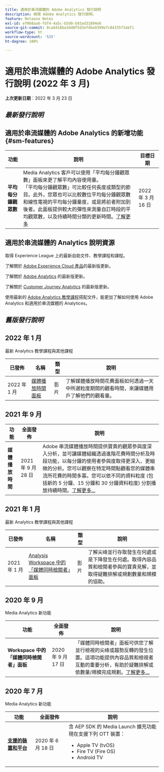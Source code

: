 ```yaml
---
title: 適用於串流媒體的 Adobe Analytics 發行說明
description: 檢視 Adobe Analytics 發行說明。
feature: Release Notes
exl-id: ef068aa6-fdf4-4a5c-b5d0-b93ad31894e8
source-git-commit: 8ca8416ba3dd8f5d3ef4ba9399e7c84335f3abf1
workflow-type: ht
source-wordcount: '525'
ht-degree: 100%

---
```


# 適用於串流媒體的 Adobe Analytics 發行說明 (2022 年 3 月)

**上次更新日期**：2022 年 3 月 23 日

## *最新發行說明*

## 適用於串流媒體的 Adobe Analytics 的新增功能  {#sm-features}

| 功能 | 說明 | 目標日期 |
| ----------- | ---------- | ------- |
| **平均每分鐘觀眾數** | Media Analytics 客戶可以使用「平均每分鐘觀眾數」面板來更了解平均內容使用量。<br>「平均每分鐘觀眾數」可比較任何長度或類型的節目。此外，您眾也可以比較數位平均每分鐘觀眾數和線性電視的平均每分鐘量度，或是將前者附加到後者。此面板提供較大的彈性來測量自訂時段的平均觀眾數，以及持續時間分類的更新時間。[了解更多](https://experienceleague.adobe.com/docs/media-analytics/using/media-reports/average-minute-audience.html?lang=zh-Hant) | 2022 年 3 月 16 日 |

## 適用於串流媒體的 Analytics 說明資源

取得 Experience League 上的最新自助文件、教學課程和課程。

了解關於 [Adobe Experience Cloud 產品](https://business.adobe.com/products/adobe-experience-cloud-products.html)的最新版更新。

了解關於 [Adobe Analytics](https://experienceleague.adobe.com/docs/analytics/release-notes/latest.html?lang=zh-Hant) 的最新版更新。

了解關於 [Customer Journey Analytics](https://experienceleague.adobe.com/docs/analytics-platform/using/releases/latest.html?lang=zh-Hant) 的最新版更新。

使用最新的 [Adobe Analytics 教學課程](https://experienceleague.adobe.com/docs/analytics-learn/tutorials/overview.html?lang=zh-Hant)搭配文件，能更加了解如何使用 Adobe Analytics 和適用於串流媒體的 Analytices。

## *舊版發行說明*

## 2022 年 1 月

最新 Analytics 教學課程與其他課程

| 已發佈 | 名稱 | 類型 | 說明 |
| ----------- | ---------- | ---------- | --------- |
| 2022 年 1 月 | [媒體播放時間面板](https://experienceleague.adobe.com/docs/analytics-learn/tutorials/media-analytics/measuring-media-analytics/media-playback-time-spent-panel.html?lang=zh-Hant) | 影片 | 了解媒體播放時間花費面板如何透過一天中所選粒度期間的觀看時間，來讓媒體用戶了解他們的觀看量。 |

## 2021 年 9 月

| 功能 | 全面發佈 | 說明 |
| ----------- | ---------- | -------------- |
| **媒體播放時間** | 2021 年 9 月 28 日 | Adobe 串流媒體播放時間提供寶貴的觀眾參與度深入分析，並可讓媒體組織透過進階花費時間分析及時段功能，以每分鐘的使用者參與度取得更深入、更細微的分析。您可以觀察在特定時間點觀看您的媒體串流所花費的時間多寡。您可以依不同的資料粒度 (包括新的 5 分鐘、15 分鐘和 30 分鐘資料粒度) 分割播放持續時間。[了解更多...](/help/media-reports/media-workspace-panels/media-playback-time-spent.md) |

## 2021 年 1 月

最新 Analytics 教學課程與其他課程

| 已發佈 | 名稱 | 類型 | 說明 |
| ----------- | ---------- | ---------- | --------- |
| 2021 年 1 月 | [Analysis Workspace 中的「媒體同時檢閱者」面板](https://experienceleague.adobe.com/docs/analytics-learn/tutorials/analysis-workspace/using-panels/media-concurrent-viewers-panel-in-analysis-workspace.html?lang=zh-Hant#analysis-workspace) | 影片 | 了解尖峰並行存取發生在何處或是下降發生在何處。取得內容品質和檢閱者參與的寶貴見解，並取得疑難排解或規劃數量和規模的協助。 |


## 2020 年 9 月

Media Analytics 新功能

| 功能 | 全面發佈 | 說明 |
| -------- | -------------------- | ----------- |
| **Workspace 中的「媒體同時檢閱者」面板** | 2020 年 9 月 17 日 | 「媒體同時檢閱者」面板可供您了解並行檢視的尖峰或趨勢反轉的發生位置。這項功能提供內容品質和檢視者互動的重要分析，有助於疑難排解或依數量/規模完成規劃。[了解更多…](/help/media-reports/media-workspace-panels/media-concurrent-viewers.md) |


## 2020 年 7 月

Media Analytics 新功能

| 功能 | 全面發佈 | 說明 |
| -------- | -------------------- | ----------- |
| [**支援的裝置和平台**](https://experienceleague.adobe.com/docs/media-analytics/using/supported-devices.html?lang=zh-Hant) | 2020 年 6 月 18 日 | 含 AEP SDK 的 Media Launch 擴充功能現在支援下列 OTT 裝置： <div><ul><li>Apple TV (tvOS)</li><li>Fire TV (Fire OS)</li><li>Android TV</li></ul></div> |



<!-- ## Important notices for [!DNL Analytics] administrators

**Updated on March 3, 2022**

| Notice | Date Added or Updated  | Description |
| ----------- | ---------- | ---------- |
| description | date | description |
| description | date | description |
| description | date | description |
| description | date | description | -->
